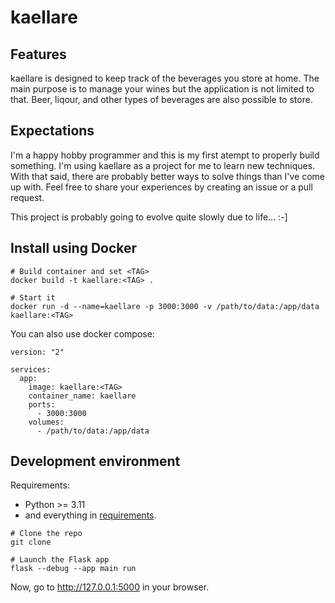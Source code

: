 # kaellare

## Features
kaellare is designed to keep track of the beverages you store at home. The main purpose is to manage your wines but the application is not limited to that. Beer, liqour, and other types of beverages are also possible to store.

## Expectations
I'm a happy hobby programmer and this is my first atempt to properly build something. I'm using kaellare as a project for me to learn new techniques. With that said, there are probably better ways to solve things than I've come up with. Feel free to share your experiences by creating an issue or a pull request.

This project is probably going to evolve quite slowly due to life... :-]

## Install using Docker
```
# Build container and set <TAG>
docker build -t kaellare:<TAG> .

# Start it
docker run -d --name=kaellare -p 3000:3000 -v /path/to/data:/app/data kaellare:<TAG>
```

You can also use docker compose:
```
version: "2"

services:
  app:
    image: kaellare:<TAG>
    container_name: kaellare
    ports:
      - 3000:3000
    volumes:
      - /path/to/data:/app/data
```
## Development environment
Requirements:
- Python >= 3.11
- and everything in [requirements](requirements.txt).

```
# Clone the repo
git clone

# Launch the Flask app
flask --debug --app main run
```

Now, go to http://127.0.0.1:5000 in your browser.